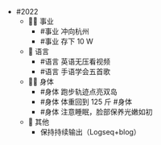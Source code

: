 - #2022
	- 👨‍🔧 事业
		- #事业 冲向杭州
		- #事业 存下 10 W
	- 🧿 语言
		- #语言 英语无压看视频
		- #语言 手语学会五首歌
	- 🤸‍♂️ 身体
		- #身体 跑步轨迹点亮双岛
		- #身体 体重回到 125 斤 #身体
		- #身体 注意睡眠，脸部保养光嫩如初
	- 🎈 其他
		- 保持持续输出（Logseq+blog）